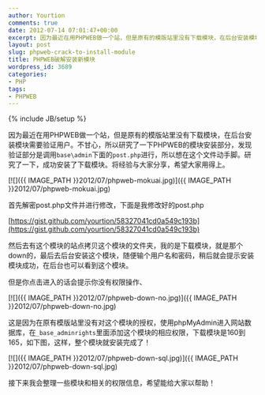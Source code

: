 ```yaml
---
author: Yourtion
comments: true
date: 2012-07-14 07:01:47+00:00
excerpt: 因为最近在用PHPWEB做一个站，但是原有的模版站里没有下载模块，在后台安装模块需要验证用户。不甘心，所以研究了一下PHPWEB的模块安装部分，发现验证部分是调用base\admin下面的post.php进行，所以想在这个文件动手脚。研究了一下，成功安装了下载模块。将经验与大家分享，希望大家用得上。
layout: post
slug: phpweb-crack-to-install-module
title: PHPWEB破解安装新模块
wordpress_id: 3689
categories:
- PHP
tags:
- PHPWEB
---
```

{% include JB/setup %}

因为最近在用PHPWEB做一个站，但是原有的模版站里没有下载模块，在后台安装模块需要验证用户。不甘心，所以研究了一下PHPWEB的模块安装部分，发现验证部分是调用```base\admin```下面的```post.php```进行，所以想在这个文件动手脚。研究了一下，成功安装了下载模块。将经验与大家分享，希望大家用得上。

[![]({{ IMAGE_PATH }}2012/07/phpweb-mokuai.jpg)]({{ IMAGE_PATH }}2012/07/phpweb-mokuai.jpg)

首先解密post.php文件并进行修改，下面是我修改好的post.php

[https://gist.github.com/yourtion/58327041cd0a549c193b](https://gist.github.com/yourtion/58327041cd0a549c193b)

然后去有这个模块的站点拷贝这个模块的文件夹，我的是下载模块，就是那个down的，最后去后台安装这个模块，随便输个用户名和密码，稍后就会提示安装模块成功，在后台也可以看到这个模块。

但是你点击进入的话会提示你没有权限操作、


[![]({{ IMAGE_PATH }}2012/07/phpweb-down-no.jpg)]({{ IMAGE_PATH }}2012/07/phpweb-down-no.jpg)


这是因为在原有模版站里没有对这个模块的授权，使用phpMyAdmin进入网站数据库，在```_base_adminrights```里面添加这个模块的相应权限，下载模块是160到165，如下图，这样，整个模块就安装完成了！


[![]({{ IMAGE_PATH }}2012/07/phpweb-down-sql.jpg)]({{ IMAGE_PATH }}2012/07/phpweb-down-sql.jpg)


接下来我会整理一些模块和相关的权限信息，希望能给大家以帮助！

